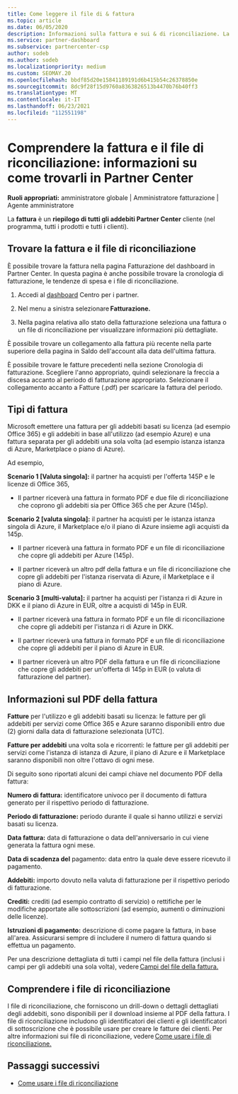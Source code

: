 ```yaml
---
title: Come leggere il file di & fattura
ms.topic: article
ms.date: 06/05/2020
description: Informazioni sulla fattura e sui & di riconciliazione. La fattura mostra Partner Center addebiti per il programma, i prodotti e i clienti per tale periodo mensile.
ms.service: partner-dashboard
ms.subservice: partnercenter-csp
author: sodeb
ms.author: sodeb
ms.localizationpriority: medium
ms.custom: SEOMAY.20
ms.openlocfilehash: bbdf85d20e15841189191d6b415b54c26378850e
ms.sourcegitcommit: 8dc9f28f15d9760a8363826513b4470b76b40ff3
ms.translationtype: MT
ms.contentlocale: it-IT
ms.lasthandoff: 06/23/2021
ms.locfileid: "112551198"
---
```

# <a name="understand-your-bill-and-reconciliation-file---learn-how-to-find-them-in-partner-center"></a>Comprendere la fattura e il file di riconciliazione: informazioni su come trovarli in Partner Center


**Ruoli appropriati:** amministratore globale | Amministratore fatturazione | Agente amministratore


La **fattura** è un **riepilogo di tutti gli addebiti Partner Center** cliente (nel programma, tutti i prodotti e tutti i clienti). 

## <a name="find-your-bill-and-reconciliation-file"></a>Trovare la fattura e il file di riconciliazione 

È possibile trovare la fattura nella pagina Fatturazione del dashboard in Partner Center. In questa pagina è anche possibile trovare la cronologia di fatturazione, le tendenze di spesa e i file di riconciliazione. 

1. Accedi al [dashboard](https://partner.microsoft.com/dashboard/home) Centro per i partner. 

2. Nel menu a sinistra selezionare **Fatturazione.** 

3. Nella pagina relativa allo stato della fatturazione seleziona una fattura o un file di riconciliazione per visualizzare informazioni più dettagliate. 

È possibile trovare un collegamento alla fattura più recente nella parte superiore della pagina in Saldo dell'account alla data dell'ultima fattura. 

È possibile trovare le fatture precedenti nella sezione Cronologia di fatturazione. Scegliere l'anno appropriato, quindi selezionare la freccia a discesa accanto al periodo di fatturazione appropriato. Selezionare il collegamento accanto a Fatture (.pdf) per scaricare la fattura del periodo. 

## <a name="invoice-types"></a>Tipi di fattura

Microsoft emettere una fattura per gli addebiti basati su licenza (ad esempio Office 365) e gli addebiti in base all'utilizzo (ad esempio Azure) e una fattura separata per gli addebiti una sola volta (ad esempio istanza istanza di Azure, Marketplace o piano di Azure).

Ad esempio,  

**Scenario 1 [Valuta singola]:** il partner ha acquisti per l'offerta 145P e le licenze di Office 365,  

- Il partner riceverà una fattura in formato PDF e due file di riconciliazione che coprono gli addebiti sia per Office 365 che per Azure (145p).  

**Scenario 2 [valuta singola]:** il partner ha acquisti per le istanza istanza singola di Azure, il Marketplace e/o il piano di Azure insieme agli acquisti da 145p.

- Il partner riceverà una fattura in formato PDF e un file di riconciliazione che copre gli addebiti per Azure (145p). 

- Il partner riceverà un altro pdf della fattura e un file di riconciliazione che copre gli addebiti per l'istanza riservata di Azure, il Marketplace e il piano di Azure. 

**Scenario 3 [multi-valuta]:** il partner ha acquisti per l'istanza ri di Azure in DKK e il piano di Azure in EUR, oltre a acquisti di 145p in EUR.

- Il partner riceverà una fattura in formato PDF e un file di riconciliazione che copre gli addebiti per l'istanza ri di Azure in DKK. 

- Il partner riceverà una fattura in formato PDF e un file di riconciliazione che copre gli addebiti per il piano di Azure in EUR. 

- Il partner riceverà un altro PDF della fattura e un file di riconciliazione che copre gli addebiti per un'offerta di 145p in EUR (o valuta di fatturazione del partner). 


## <a name="understanding-invoice-pdf"></a>Informazioni sul PDF della fattura 

**Fatture** per l'utilizzo e gli addebiti basati su licenza: le fatture per gli addebiti per servizi come Office 365 e Azure saranno disponibili entro due (2) giorni dalla data di fatturazione selezionata [UTC].  

**Fatture per addebiti** una volta sola e ricorrenti: le fatture per gli addebiti per servizi come l'istanza di istanza di Azure, il piano di Azure e il Marketplace saranno disponibili non oltre l'ottavo di ogni mese.  

Di seguito sono riportati alcuni dei campi chiave nel documento PDF della fattura:

**Numero di fattura:** identificatore univoco per il documento di fattura generato per il rispettivo periodo di fatturazione. 

**Periodo di fatturazione:** periodo durante il quale si hanno utilizzi e servizi basati su licenza. 

**Data fattura:** data di fatturazione o data dell'anniversario in cui viene generata la fattura ogni mese. 

**Data di scadenza del** pagamento: data entro la quale deve essere ricevuto il pagamento. 

**Addebiti:** importo dovuto nella valuta di fatturazione per il rispettivo periodo di fatturazione. 

**Crediti:** crediti (ad esempio contratto di servizio) o rettifiche per le modifiche apportate alle sottoscrizioni (ad esempio, aumenti o diminuzioni delle licenze). 

**Istruzioni di pagamento:** descrizione di come pagare la fattura, in base all'area. Assicurarsi sempre di includere il numero di fattura quando si effettua un pagamento. 

Per una descrizione dettagliata di tutti i campi nel file della fattura (inclusi i campi per gli addebiti una sola volta), vedere [Campi del file della fattura.](invoice-file.md) 

## <a name="understand-reconciliation-files"></a>Comprendere i file di riconciliazione

 I file di riconciliazione, che forniscono un drill-down o dettagli dettagliati degli addebiti, sono disponibili per il download insieme al PDF della fattura. I file di riconciliazione includono gli identificatori dei clienti e gli identificatori di sottoscrizione che è possibile usare per creare le fatture dei clienti. Per altre informazioni sui file di riconciliazione, vedere [Come usare i file di riconciliazione.](use-the-reconciliation-files.md) 

## <a name="next-steps"></a>Passaggi successivi

- [Come usare i file di riconciliazione](use-the-reconciliation-files.md)